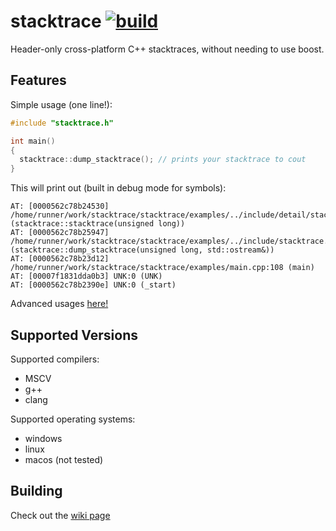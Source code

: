 # stacktrace [![build](https://github.com/FloweyTheFlower420/stacktrace/actions/workflows/cmake.yml/badge.svg)](https://github.com/FloweyTheFlower420/stacktrace/actions/workflows/cmake.yml) 
Header-only cross-platform C++ stacktraces, without needing to use boost.

## Features
Simple usage (one line!):
```cpp
#include "stacktrace.h"

int main()
{
  stacktrace::dump_stacktrace(); // prints your stacktrace to cout
}
```
This will print out (built in debug mode for symbols):
```
AT: [0000562c78b24530] /home/runner/work/stacktrace/stacktrace/examples/../include/detail/stacktrace_execinfo_impl.h:11 (stacktrace::stacktrace(unsigned long))
AT: [0000562c78b25947] /home/runner/work/stacktrace/stacktrace/examples/../include/stacktrace.h:61 (stacktrace::dump_stacktrace(unsigned long, std::ostream&))
AT: [0000562c78b23d12] /home/runner/work/stacktrace/stacktrace/examples/main.cpp:108 (main)
AT: [00007f1831dda0b3] UNK:0 (UNK)
AT: [0000562c78b2390e] UNK:0 (_start)
```
Advanced usages [here!](https://github.com/FloweyTheFlower420/stacktrace/wiki/Advanced-Usage)
## Supported Versions
Supported compilers:
- MSCV
- g++
- clang

Supported operating systems:
- windows
- linux
- macos (not tested)
## Building
Check out the [wiki page](https://github.com/FloweyTheFlower420/stacktrace/wiki/Installing)
